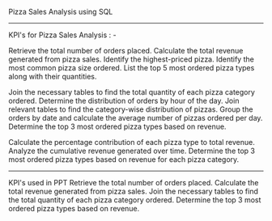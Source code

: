 Pizza Sales Analysis using SQL 
****************************************************************************************************
KPI's for Pizza Sales Analysis : -

Retrieve the total number of orders placed.
Calculate the total revenue generated from pizza sales.
Identify the highest-priced pizza.
Identify the most common pizza size ordered.
List the top 5 most ordered pizza types along with their quantities.

Join the necessary tables to find the total quantity of each pizza category ordered.
Determine the distribution of orders by hour of the day.
Join relevant tables to find the category-wise distribution of pizzas.
Group the orders by date and calculate the average number of pizzas ordered per day.
Determine the top 3 most ordered pizza types based on revenue.

Calculate the percentage contribution of each pizza type to total revenue.
Analyze the cumulative revenue generated over time.
Determine the top 3 most ordered pizza types based on revenue for each pizza category.
_____________________________________________________________________________________________________
KPI's used in PPT 
Retrieve the total number of orders placed.
Calculate the total revenue generated from pizza sales.
Join the necessary tables to find the total quantity of each pizza category ordered.
Determine the top 3 most ordered pizza types based on revenue.
